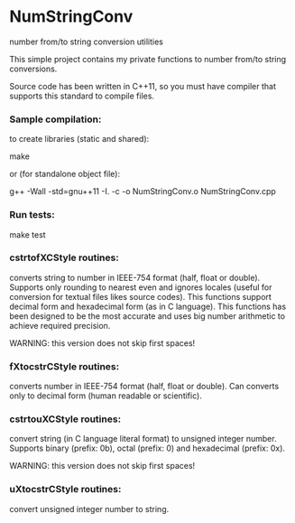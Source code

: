 NumStringConv
=============

number from/to string conversion utilities

This simple project contains my private functions to number from/to string conversions.

Source code has been written in C++11, so you must have compiler that supports this standard to compile files.

### Sample compilation:

to create libraries (static and shared):

make

or (for standalone object file):

g++ -Wall -std=gnu++11 -I. -c -o NumStringConv.o NumStringConv.cpp

### Run tests:

make test

### cstrtofXCStyle routines:

converts string to number in IEEE-754 format (half, float or double). Supports only rounding to nearest even and
ignores locales (useful for conversion for textual files likes source codes).
This functions support decimal form and hexadecimal form (as in C language).
This functions has been designed to be the most accurate and uses big number arithmetic to achieve required precision.

WARNING: this version does not skip first spaces!

### fXtocstrCStyle routines:

converts number in IEEE-754 format (half, float or double). Can converts only to decimal form (human readable or scientific).

### cstrtouXCStyle routines:

convert string (in C language literal format) to unsigned integer number. Supports binary (prefix: 0b), octal (prefix: 0)
and hexadecimal (prefix: 0x).

WARNING: this version does not skip first spaces!

### uXtocstrCStyle routines:

  convert unsigned integer number to string.
